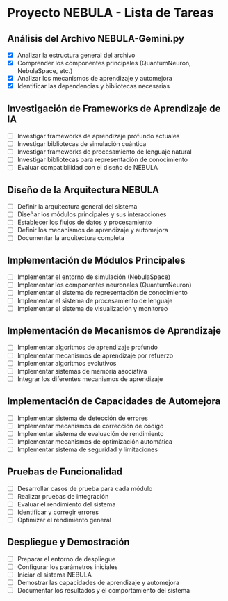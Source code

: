 # Proyecto NEBULA - Lista de Tareas

## Análisis del Archivo NEBULA-Gemini.py
- [x] Analizar la estructura general del archivo
- [x] Comprender los componentes principales (QuantumNeuron, NebulaSpace, etc.)
- [x] Analizar los mecanismos de aprendizaje y automejora
- [x] Identificar las dependencias y bibliotecas necesarias

## Investigación de Frameworks de Aprendizaje de IA
- [ ] Investigar frameworks de aprendizaje profundo actuales
- [ ] Investigar bibliotecas de simulación cuántica
- [ ] Investigar frameworks de procesamiento de lenguaje natural
- [ ] Investigar bibliotecas para representación de conocimiento
- [ ] Evaluar compatibilidad con el diseño de NEBULA

## Diseño de la Arquitectura NEBULA
- [ ] Definir la arquitectura general del sistema
- [ ] Diseñar los módulos principales y sus interacciones
- [ ] Establecer los flujos de datos y procesamiento
- [ ] Definir los mecanismos de aprendizaje y automejora
- [ ] Documentar la arquitectura completa

## Implementación de Módulos Principales
- [ ] Implementar el entorno de simulación (NebulaSpace)
- [ ] Implementar los componentes neuronales (QuantumNeuron)
- [ ] Implementar el sistema de representación de conocimiento
- [ ] Implementar el sistema de procesamiento de lenguaje
- [ ] Implementar el sistema de visualización y monitoreo

## Implementación de Mecanismos de Aprendizaje
- [ ] Implementar algoritmos de aprendizaje profundo
- [ ] Implementar mecanismos de aprendizaje por refuerzo
- [ ] Implementar algoritmos evolutivos
- [ ] Implementar sistemas de memoria asociativa
- [ ] Integrar los diferentes mecanismos de aprendizaje

## Implementación de Capacidades de Automejora
- [ ] Implementar sistema de detección de errores
- [ ] Implementar mecanismos de corrección de código
- [ ] Implementar sistema de evaluación de rendimiento
- [ ] Implementar mecanismos de optimización automática
- [ ] Implementar sistema de seguridad y limitaciones

## Pruebas de Funcionalidad
- [ ] Desarrollar casos de prueba para cada módulo
- [ ] Realizar pruebas de integración
- [ ] Evaluar el rendimiento del sistema
- [ ] Identificar y corregir errores
- [ ] Optimizar el rendimiento general

## Despliegue y Demostración
- [ ] Preparar el entorno de despliegue
- [ ] Configurar los parámetros iniciales
- [ ] Iniciar el sistema NEBULA
- [ ] Demostrar las capacidades de aprendizaje y automejora
- [ ] Documentar los resultados y el comportamiento del sistema
